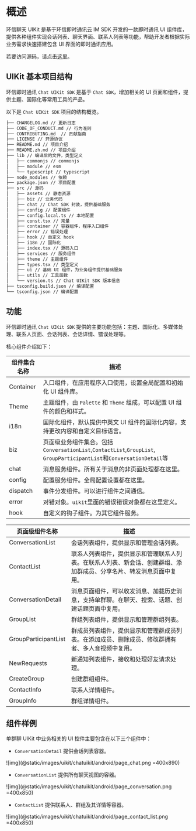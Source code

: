 # 概述

<Toc />

环信聊天 UIKit 是基于环信即时通讯云 IM SDK 开发的一款即时通讯 UI 组件库，提供各种组件实现会话列表、聊天界面、联系人列表等功能，帮助开发者根据实际业务需求快速搭建包含 UI 界面的即时通讯应用。

若要访问源码，请点击[这里](https://github.com/easemob/react-native-chat-library)。

## UIKit 基本项目结构

环信即时通讯 `Chat UIKit SDK` 是基于 `Chat SDK`，增加相关的 UI 页面和组件，提供主题、国际化等常用工具的产品。

以下是 `Chat UIKit SDK` 项目的结构概览。

```sh
├── CHANGELOG.md // 更新日志
├── CODE_OF_CONDUCT.md // 行为准则
├── CONTRIBUTING.md  // 贡献指南
├── LICENSE // 开源协议
├── README.md // 项目介绍
├── README.zh.md // 项目介绍
├── lib // 编译后的文件，类型定义
│   ├── commonjs // commonjs
│   ├── module // esm
│   └── typescript // typescript
├── node_modules // 依赖
├── package.json // 项目配置
├── src // 源码
│   ├── assets // 静态资源
│   ├── biz // 业务代码
│   ├── chat // Chat SDK 封装，提供基础服务
│   ├── config // 配置组件
│   ├── config.local.ts // 本地配置
│   ├── const.tsx // 常量
│   ├── container // 容器组件，程序入口组件
│   ├── error // 错误处理
│   ├── hook // 自定义 hook
│   ├── i18n // 国际化
│   ├── index.tsx // 源码入口
│   ├── services // 服务组件
│   ├── theme // 主题组件
│   ├── types.tsx // 类型定义
│   ├── ui // 基础 UI 组件，为业务组件提供基础服务
│   ├── utils // 工具函数
│   └── version.ts // Chat UIKit SDK 版本信息
├── tsconfig.build.json // 编译配置
└── tsconfig.json // 编译配置
```

## 功能

环信即时通讯 `Chat UIKit SDK` 提供的主要功能包括：主题、国际化、多媒体处理、联系人页面、会话列表、会话详情、错误处理等。

核心组件介绍如下：

| 组件集合名称 | 描述                                                                                                                 |
| ------------ | -------------------------------------------------------------------------------------------------------------------- |
| Container    | 入口组件，在应用程序入口使用，设置全局配置和初始化 UI 组件库。                                                       |
| Theme        | 主题组件，由 `Palette` 和 `Theme` 组成，可以配置 UI 组件的颜色和样式。                                               |
| i18n         | 国际化组件，默认提供中英文 UI 组件的国际化内容，支持更改内容和自定义目标语言。                                       |
| biz          | 页面级业务组件集合。包括`ConversationList`,`ContactList`,`GroupList`, `GroupParticipantList`和`ConversationDetail`等 |
| chat         | 消息服务组件。所有关于消息的非页面处理都在这里。                                                                     |
| config       | 配置服务组件。全局配置设置都在这里。                                                                                 |
| dispatch     | 事件分发组件。可以进行组件之间通信。                                                                                 |
| error        | 对错对象。`uikit`里面的错误错误对象都在这里定义。                                                                    |
| hook         | 自定义的钩子组件。为其它组件服务。                                                                                   |

| 页面级组件名称       | 描述                                                                                                                 |
| -------------------- | -------------------------------------------------------------------------------------------------------------------- |
| ConversationList     | 会话列表组件，提供显示和管理会话列表。                                                                               |
| ContactList          | 联系人列表组件，提供显示和管理联系人列表。在联系人列表、新会话、创建群组、添加群成员、分享名片、转发消息页面中复用。 |
| ConversationDetail   | 消息页面组件，可以收发消息、加载历史消息，支持单群聊。在聊天、搜索、话题、创建话题页面中复用。                       |
| GroupList            | 群组列表组件，提供显示和管理群组列表。                                                                               |
| GroupParticipantList | 群成员列表组件，提供显示和管理群成员列表。在添加成员、删除成员、修改群拥有者、多人音视频中复用。                     |
| NewRequests          | 新通知列表组件，接收和处理好友请求处理。                                                                             |
| CreateGroup          | 创建群组组件。                                                                                                       |
| ContactInfo          | 联系人详情组件。                                                                                                     |
| GroupInfo            | 群组详情组件。                                                                                                       |

## 组件样例

单群聊 UIKit 中业务相关的 UI 控件主要包含在以下三个组件中：

- `ConversationDetail` 提供会话列表容器。

![img](@static/images/uikit/chatuikit/android/page_chat.png =400x890)

- `ConversationList` 提供所有聊天视图的容器。

![img](@static/images/uikit/chatuikit/android/page_conversation.png =400x850)

- `ContactList` 提供联系人、群组及其详情等容器。

![img](@static/images/uikit/chatuikit/android/page_contact_list.png =400x850)
